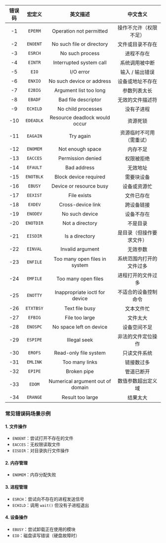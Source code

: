 | 错误码 |    宏定义    |               英文描述               |     中文含义     |
| :-: | :-------: | :------------------------------: | :----------: |
| -1  |  `EPERM`  |     Operation not permitted      | 操作不允许（权限不足）  |
| -2  | `ENOENT`  |    No such file or directory     |   文件或目录不存在   |
| -3  |  `ESRCH`  |         No such process          |    进程不存在     |
| -4  |  `EINTR`  |     Interrupted system call      |   系统调用被中断    |
| -5  |   `EIO`   |            I/O error             |  输入 / 输出错误   |
| -6  |  `ENXIO`  |    No such device or address     |   设备或地址不存在   |
| -7  |  `E2BIG`  |      Argument list too long      |    参数列表太长    |
| -8  |  `EBADF`  |       Bad file descriptor        |   无效的文件描述符   |
| -9  | `ECHILD`  |        No child processes        |    没有子进程     |
| -10 | `EDEADLK` |  Resource deadlock would occur   |     资源死锁     |
| -11 | `EAGAIN`  |            Try again             | 资源临时不可用（需重试） |
| -12 | `ENOMEM`  |         Not enough space         |     内存不足     |
| -13 | `EACCES`  |        Permission denied         |    权限被拒绝     |
| -14 | `EFAULT`  |           Bad address            |     无效地址     |
| -15 | `ENOTBLK` |      Block device required       |    需要块设备     |
| -16 |  `EBUSY`  |     Device or resource busy      |    设备或资源忙    |
| -17 | `EEXIST`  |           File exists            |    文件已存在     |
| -18 |  `EXDEV`  |        Cross-device link         |    跨设备链接     |
| -19 | `ENODEV`  |          No such device          |    设备不存在     |
| -20 | `ENOTDIR` |         Not a directory          |     不是目录     |
| -21 | `EISDIR`  |          Is a directory          | 是目录（但操作要求文件） |
| -22 | `EINVAL`  |         Invalid argument         |     无效参数     |
| -23 | `ENFILE`  |  Too many open files in system   | 系统范围内打开的文件过多 |
| -24 | `EMFILE`  |       Too many open files        |  进程打开的文件过多   |
| -25 | `ENOTTY`  |  Inappropriate ioctl for device  |  不适合的设备控制命令  |
| -26 | `ETXTBSY` |          Text file busy          |    文本文件忙     |
| -27 |  `EFBIG`  |          File too large          |     文件太大     |
| -28 | `ENOSPC`  |     No space left on device      |    设备空间不足    |
| -29 | `ESPIPE`  |           Illegal seek           |  非法的文件定位操作   |
| -30 |  `EROFS`  |      Read-only file system       |    只读文件系统    |
| -31 | `EMLINK`  |          Too many links          |    链接数过多     |
| -32 |  `EPIPE`  |           Broken pipe            |    管道已断开     |
| -33 |  `EDOM`   | Numerical argument out of domain |  数值参数超出定义域   |
| -34 | `ERANGE`  |         Result too large         |     结果太大     |
### 常见错误码场景示例
#### 1. 文件操作
- `ENOENT`：尝试打开不存在的文件
- `EACCES`：无权限读取文件
- `EISDIR`：对目录执行文件操作
#### 2. 内存管理
- `ENOMEM`：内存分配失败
#### 3. 进程管理
- `ESRCH`：尝试向不存在的进程发送信号
- `ECHILD`：调用 `wait()` 但没有子进程退出
#### 4. 设备操作
- `EBUSY`：尝试卸载正在使用的模块
- `EIO`：磁盘读写错误（硬盘故障时）